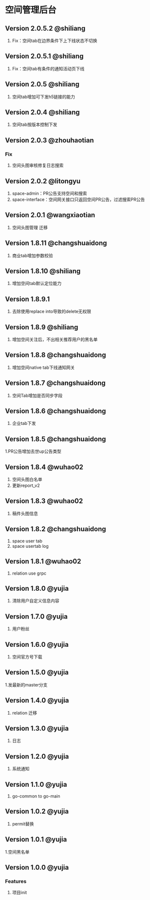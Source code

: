 # 空间管理后台

## Version 2.0.5.2 @shiliang
1. Fix：空间tab在边界条件下上下线状态不切换

## Version 2.0.5.1 @shiliang
1. Fix：空间tab有条件的通知活动页下线

## Version 2.0.5 @shiliang
1. 空间tab增加可下发h5链接的能力

## Version 2.0.4 @shiliang
1. 空间tab按版本控制下发

## Version 2.0.3 @zhouhaotian
### Fix
1. 空间头图审核修复日志搜索

## Version 2.0.2 @litongyu
1. space-admin：PR公告支持空间和搜索
2. space-interface：空间网关接口只返回空间PR公告，过滤搜索PR公告

## Version 2.0.1 @wangxiaotian
1. 空间头图管理 迁移

## Version 1.8.11 @changshuaidong
1. 商业tab增加参数校验

## Version 1.8.10 @shiliang
1. 增加空间tab默认定位能力

## Version 1.8.9.1
1. 去除使用replace into导致的delete无权限

## Version 1.8.9 @shiliang
1. 增加空间关注后，不出相关推荐用户的黑名单

## Version 1.8.8 @changshuaidong
1. 增加空间native tab下线通知网关

## Version 1.8.7 @changshuaidong
1. 空间Tab增加是否同步字段

## Version 1.8.6 @changshuaidong
1. 企业tab下发

## Version 1.8.5 @changshuaidong
1.PR公告增加去世up公告类型

## Version 1.8.4 @wuhao02
1. 空间头图白名单
2. 更新report_v2

## Version 1.8.3 @wuhao02
1. 稿件头图信息

## Version 1.8.2 @changshuaidong
1. space user tab
2. space usertab log

## Version 1.8.1 @wuhao02
1. relation use grpc

## Version 1.8.0 @yujia
1. 清除用户自定义信息内容

## Version 1.7.0 @yujia
1. 用户粉丝

## Version 1.6.0 @yujia
1. 空间官方号下载

## Version 1.5.0 @yujia
1.发最新的master分支

## Version 1.4.0 @yujia
1. relation 迁移

## Version 1.3.0 @yujia
1. 日志

## Version 1.2.0 @yujia
1. 系统通知

## Version 1.1.0 @yujia
1. go-common to go-main

## Version 1.0.2 @yujia
1. permit替换

## Version 1.0.1 @yujia
1.空间黑名单

## Version 1.0.0 @yujia
### Features
1. 项目init
